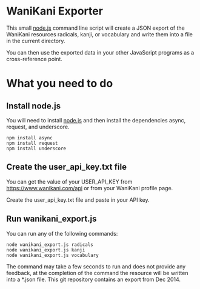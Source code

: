WaniKani Exporter
=================

This small [node.js](http://nodejs.org/) command line script will
create a JSON export of the WaniKani resources radicals, kanji, or
vocabulary and write them into a file in the current directory.

You can then use the exported data in your other JavaScript programs
as a cross-reference point.

What you need to do
===================

Install node.js
---------------

You will need to install [node.js](http://nodejs.org/) and then
install the dependencies async, request, and underscore.

    npm install async
    npm install request
    npm install underscore

Create the user_api_key.txt file
--------------------------------

You can get the value of your USER_API_KEY from
https://www.wanikani.com/api or from your WaniKani profile page.

Create the user_api_key.txt file and paste in your API key.

Run wanikani_export.js
----------------------

You can run any of the following commands:

    node wanikani_export.js radicals
    node wanikani_export.js kanji
    node wanikani_export.js vocabulary

The command may take a few seconds to run and does not provide any
feedback, at the completion of the command the resource will be
written into a *.json file. This git repository contains an export
from Dec 2014.


         
